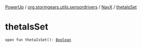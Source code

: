 [PowerUp](../../index.md) / [org.stormgears.utils.sensordrivers](../index.md) / [NavX](index.md) / [thetaIsSet](./theta-is-set.md)

# thetaIsSet

`open fun thetaIsSet(): `[`Boolean`](https://kotlinlang.org/api/latest/jvm/stdlib/kotlin/-boolean/index.html)